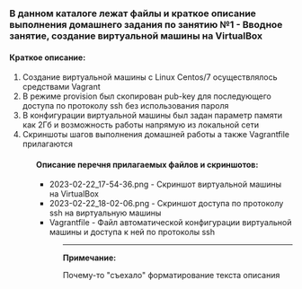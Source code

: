 
<h3>В данном каталоге лежат файлы и краткое описание выполнения домашнего задания по занятию №1 - Вводное занятие, создание виртуальной машины на VirtualBox</h3>

<h4>Краткое описание:</h4>
<ol>
<li>Создание виртуальной машины c Linux Centos/7 осуществлялось средствами Vagrant</li>
<li>В режиме provision был скопирован pub-key для последующего доступа по протоколу ssh без использования пароля </li>
<li>В конфигурации виртуальной машины был задан параметр памяти как 2Гб и возможность работы напрямую из локальной сети</li>
<li>Скриншоты шагов выполнения домашней работы а также Vagrantfile прилагаются</li>
<ol>

<h4>Описание перечня прилагаемых файлов и скриншотов:</h4>
<ul>
<li>2023-02-22_17-54-36.png - Скриншот виртуальной машины на VirtualBox</li>
<li>2023-02-22_18-02-06.png - Скриншот доступа по протоколу ssh на виртуальную машины</li>
<li>Vagrantfile             - Файл автоматической конфигурации виртуальной машины и доступа к ней по протоколы ssh</li>
<ul>

<hr>
<p><strong>Примечание:</strong></p>
<p>Почему-то "съехало" форматирование текста описания</p>

